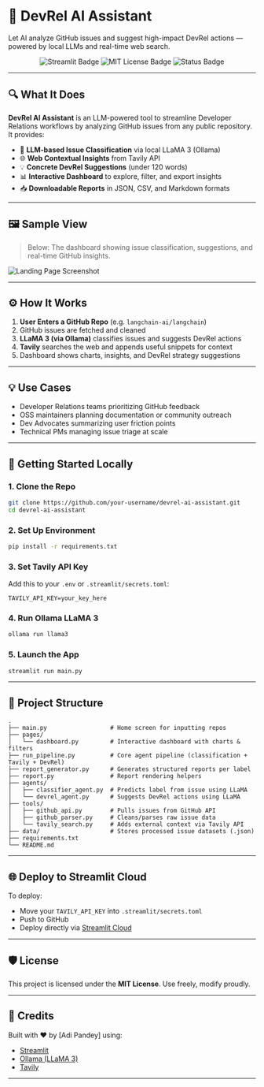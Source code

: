 # 🚀 DevRel AI Assistant

Let AI analyze GitHub issues and suggest high-impact DevRel actions — powered by local LLMs and real-time web search.

<p align="center">
  <img src="https://img.shields.io/badge/Built%20with-Streamlit-ff4b4b?logo=streamlit&logoColor=white" alt="Streamlit Badge"/>
  <img src="https://img.shields.io/badge/License-MIT-green" alt="MIT License Badge"/>
  <img src="https://img.shields.io/badge/Status-Project%20Complete-blue" alt="Status Badge"/>
</p>

---

## 🔍 What It Does

**DevRel AI Assistant** is an LLM-powered tool to streamline Developer Relations workflows by analyzing GitHub issues from any public repository. It provides:

- 🧠 **LLM-based Issue Classification** via local LLaMA 3 (Ollama)
- 🌐 **Web Contextual Insights** from Tavily API
- 💡 **Concrete DevRel Suggestions** (under 120 words)
- 📊 **Interactive Dashboard** to explore, filter, and export insights
- 📥 **Downloadable Reports** in JSON, CSV, and Markdown formats

---

## 🖼️ Sample View

> Below: The dashboard showing issue classification, suggestions, and real-time GitHub insights.

![Landing Page Screenshot](.github/landing_screenshot.png)

---

## ⚙️ How It Works

1. **User Enters a GitHub Repo** (e.g. `langchain-ai/langchain`)
2. GitHub issues are fetched and cleaned
3. **LLaMA 3 (via Ollama)** classifies issues and suggests DevRel actions
4. **Tavily** searches the web and appends useful snippets for context
5. Dashboard shows charts, insights, and DevRel strategy suggestions

---

## 💡 Use Cases

- Developer Relations teams prioritizing GitHub feedback
- OSS maintainers planning documentation or community outreach
- Dev Advocates summarizing user friction points
- Technical PMs managing issue triage at scale

---

## 🚀 Getting Started Locally

### 1. Clone the Repo
```bash
git clone https://github.com/your-username/devrel-ai-assistant.git
cd devrel-ai-assistant
````

### 2. Set Up Environment

```bash
pip install -r requirements.txt
```

### 3. Set Tavily API Key

Add this to your `.env` or `.streamlit/secrets.toml`:

```
TAVILY_API_KEY=your_key_here
```

### 4. Run Ollama LLaMA 3

```bash
ollama run llama3
```

### 5. Launch the App

```bash
streamlit run main.py
```

---

## 📁 Project Structure

```
.
├── main.py                  # Home screen for inputting repos
├── pages/
│   └── dashboard.py         # Interactive dashboard with charts & filters
├── run_pipeline.py          # Core agent pipeline (classification + Tavily + DevRel)
├── report_generator.py      # Generates structured reports per label
├── report.py                # Report rendering helpers
├── agents/
│   ├── classifier_agent.py  # Predicts label from issue using LLaMA
│   └── devrel_agent.py      # Suggests DevRel actions using LLaMA
├── tools/
│   ├── github_api.py        # Pulls issues from GitHub API
│   ├── github_parser.py     # Cleans/parses raw issue data
│   └── tavily_search.py     # Adds external context via Tavily API
├── data/                    # Stores processed issue datasets (.json)
├── requirements.txt
└── README.md
```

---

## 🌐 Deploy to Streamlit Cloud

To deploy:

* Move your `TAVILY_API_KEY` into `.streamlit/secrets.toml`
* Push to GitHub
* Deploy directly via [Streamlit Cloud](https://streamlit.io/cloud)

---

## 🛡️ License

This project is licensed under the **MIT License**. Use freely, modify proudly.

---

## 🙌 Credits

Built with ❤️ by \[Adi Pandey] using:

* [Streamlit](https://streamlit.io/)
* [Ollama (LLaMA 3)](https://ollama.com/)
* [Tavily](https://www.tavily.com/)

---
